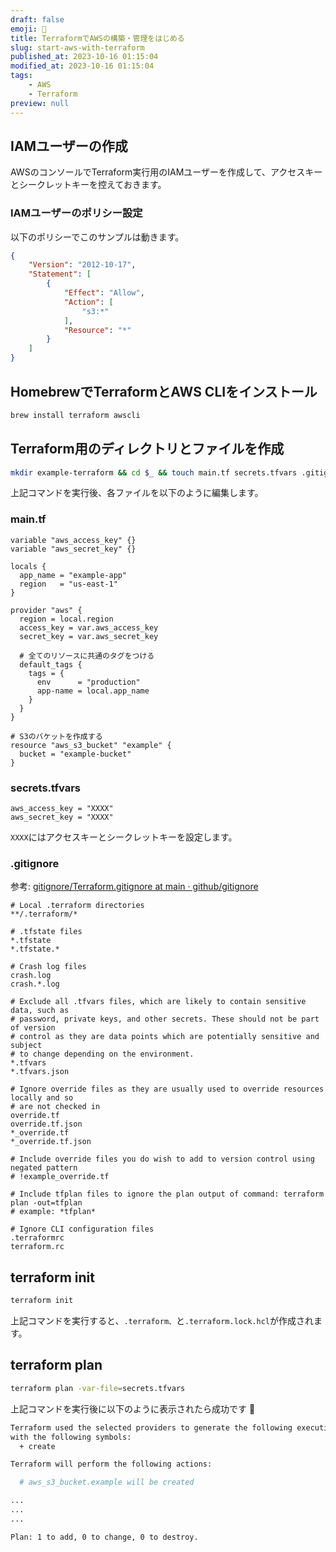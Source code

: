 ```yaml
---
draft: false
emoji: 📙
title: TerraformでAWSの構築・管理をはじめる
slug: start-aws-with-terraform
published_at: 2023-10-16 01:15:04
modified_at: 2023-10-16 01:15:04
tags:
    - AWS
    - Terraform
preview: null
---
```


## IAMユーザーの作成

AWSのコンソールでTerraform実行用のIAMユーザーを作成して、アクセスキーとシークレットキーを控えておきます。

### IAMユーザーのポリシー設定

以下のポリシーでこのサンプルは動きます。

```json
{
    "Version": "2012-10-17",
    "Statement": [
        {
            "Effect": "Allow",
            "Action": [
                "s3:*"
            ],
            "Resource": "*"
        }
    ]
}
```

## HomebrewでTerraformとAWS CLIをインストール

```sh
brew install terraform awscli
```

## Terraform用のディレクトリとファイルを作成

```sh
mkdir example-terraform && cd $_ && touch main.tf secrets.tfvars .gitignore
```

上記コマンドを実行後、各ファイルを以下のように編集します。

### main.tf

```hcl
variable "aws_access_key" {}
variable "aws_secret_key" {}

locals {
  app_name = "example-app"
  region   = "us-east-1"
}

provider "aws" {
  region = local.region
  access_key = var.aws_access_key
  secret_key = var.aws_secret_key

  # 全てのリソースに共通のタグをつける
  default_tags {
    tags = {
      env      = "production"
      app-name = local.app_name
    }
  }
}

# S3のバケットを作成する
resource "aws_s3_bucket" "example" {
  bucket = "example-bucket"
}
```

### secrets.tfvars

```hcl
aws_access_key = "XXXX"
aws_secret_key = "XXXX"
```

`XXXX`にはアクセスキーとシークレットキーを設定します。

### .gitignore

参考: [gitignore/Terraform.gitignore at main · github/gitignore](https://github.com/github/gitignore/blob/main/Terraform.gitignore)

```gitignore
# Local .terraform directories
**/.terraform/*

# .tfstate files
*.tfstate
*.tfstate.*

# Crash log files
crash.log
crash.*.log

# Exclude all .tfvars files, which are likely to contain sensitive data, such as
# password, private keys, and other secrets. These should not be part of version 
# control as they are data points which are potentially sensitive and subject 
# to change depending on the environment.
*.tfvars
*.tfvars.json

# Ignore override files as they are usually used to override resources locally and so
# are not checked in
override.tf
override.tf.json
*_override.tf
*_override.tf.json

# Include override files you do wish to add to version control using negated pattern
# !example_override.tf

# Include tfplan files to ignore the plan output of command: terraform plan -out=tfplan
# example: *tfplan*

# Ignore CLI configuration files
.terraformrc
terraform.rc
```

## terraform init

```sh
terraform init
```

上記コマンドを実行すると、`.terraform、`と`.terraform.lock.hcl`が作成されます。

## terraform plan

```sh
terraform plan -var-file=secrets.tfvars
```

上記コマンドを実行後に以下のように表示されたら成功です 🎉

```sh
Terraform used the selected providers to generate the following execution plan. Resource actions are indicated
with the following symbols:
  + create

Terraform will perform the following actions:

  # aws_s3_bucket.example will be created

...
...
...

Plan: 1 to add, 0 to change, 0 to destroy.
```
